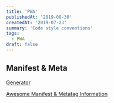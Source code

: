 ```yaml
---
title: 'PWA'
publishedAt: '2019-08-30'
createdAt: '2019-07-23'
summary: 'Code style conventions'
tags:
  - PWA
draft: false
---
```


## Manifest & Meta

[Generator](https://app-manifest.firebaseapp.com/)

[Awesome Manifest & Metatag Information](https://github.com/gokulkrishh/awesome-meta-and-manifest)
